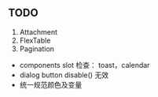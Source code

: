 ## TODO

1. Attachment
2. FlexTable
3. Pagination

- components slot 检查： toast，calendar
- dialog button disable() 无效
- 统一规范颜色及变量
